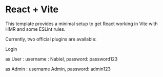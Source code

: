 # React + Vite

This template provides a minimal setup to get React working in Vite with HMR and some ESLint rules.

Currently, two official plugins are available:

Login 

as User : username : Nabiel, password: password123

as Admin : username Admin, password: admin123